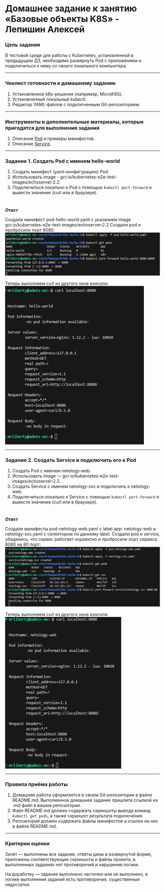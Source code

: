 # Домашнее задание к занятию «Базовые объекты K8S» - Лепишин Алексей

### Цель задания

В тестовой среде для работы с Kubernetes, установленной в предыдущем ДЗ, необходимо развернуть Pod с приложением и подключиться к нему со своего локального компьютера. 

------

### Чеклист готовности к домашнему заданию

1. Установленное k8s-решение (например, MicroK8S).
2. Установленный локальный kubectl.
3. Редактор YAML-файлов с подключенным Git-репозиторием.

------

### Инструменты и дополнительные материалы, которые пригодятся для выполнения задания

1. Описание [Pod](https://kubernetes.io/docs/concepts/workloads/pods/) и примеры манифестов.
2. Описание [Service](https://kubernetes.io/docs/concepts/services-networking/service/).

------

### Задание 1. Создать Pod с именем hello-world

1. Создать манифест (yaml-конфигурацию) Pod.
2. Использовать image - gcr.io/kubernetes-e2e-test-images/echoserver:2.2.
3. Подключиться локально к Pod с помощью `kubectl port-forward` и вывести значение (curl или в браузере).
#
***Ответ***

Создали манифест pod-hello-world.yaml с указанием image gcr.io/kubernetes-e2e-test-images/echoserver:2.2
Создали pod и пробросили порт 8080:
![1.1.png](https://github.com/Liberaty/k8s_hw_02/blob/main/img/1.1.png?raw=true)

Теперь выполняем curl из другого окна консоли:
![1.2.png](https://github.com/Liberaty/k8s_hw_02/blob/main/img/1.2.png?raw=true)

------

### Задание 2. Создать Service и подключить его к Pod

1. Создать Pod с именем netology-web.
2. Использовать image — gcr.io/kubernetes-e2e-test-images/echoserver:2.2.
3. Создать Service с именем netology-svc и подключить к netology-web.
4. Подключиться локально к Service с помощью `kubectl port-forward` и вывести значение (curl или в браузере).
#
***Ответ***

Создали манифесты pod-netology-web.yaml c label app: netology-web и netology-svc.yaml с селектором по данному label.
Создали pod и service, убедились, что сервис работает корректно и пробросили порт сервиса 8080 на 80 порт:
![2.1.png](https://github.com/Liberaty/k8s_hw_02/blob/main/img/2.1.png?raw=true)

Теперь выполняем curl из другого окна консоли:
![2.2.png](https://github.com/Liberaty/k8s_hw_02/blob/main/img/2.2.png?raw=true)

------

### Правила приёма работы

1. Домашняя работа оформляется в своем Git-репозитории в файле README.md. Выполненное домашнее задание пришлите ссылкой на .md-файл в вашем репозитории.
2. Файл README.md должен содержать скриншоты вывода команд `kubectl get pods`, а также скриншот результата подключения.
3. Репозиторий должен содержать файлы манифестов и ссылки на них в файле README.md.

------

### Критерии оценки
Зачёт — выполнены все задания, ответы даны в развернутой форме, приложены соответствующие скриншоты и файлы проекта, в выполненных заданиях нет противоречий и нарушения логики.

На доработку — задание выполнено частично или не выполнено, в логике выполнения заданий есть противоречия, существенные недостатки.